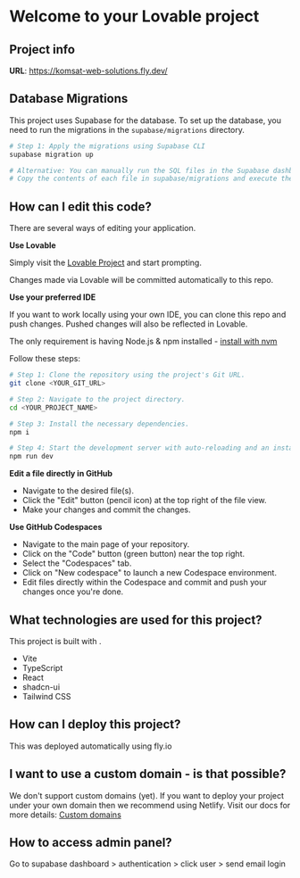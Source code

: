 
# Welcome to your Lovable project

## Project info

**URL**: https://komsat-web-solutions.fly.dev/

## Database Migrations

This project uses Supabase for the database. To set up the database, you need to run the migrations in the `supabase/migrations` directory.

```sh
# Step 1: Apply the migrations using Supabase CLI
supabase migration up

# Alternative: You can manually run the SQL files in the Supabase dashboard SQL editor
# Copy the contents of each file in supabase/migrations and execute them in order
```

## How can I edit this code?

There are several ways of editing your application.

**Use Lovable**

Simply visit the [Lovable Project](https://lovable.dev/projects/2355563a-a07c-41cb-b7e5-c3689c6b67e2) and start prompting.

Changes made via Lovable will be committed automatically to this repo.

**Use your preferred IDE**

If you want to work locally using your own IDE, you can clone this repo and push changes. Pushed changes will also be reflected in Lovable.

The only requirement is having Node.js & npm installed - [install with nvm](https://github.com/nvm-sh/nvm#installing-and-updating)

Follow these steps:

```sh
# Step 1: Clone the repository using the project's Git URL.
git clone <YOUR_GIT_URL>

# Step 2: Navigate to the project directory.
cd <YOUR_PROJECT_NAME>

# Step 3: Install the necessary dependencies.
npm i

# Step 4: Start the development server with auto-reloading and an instant preview.
npm run dev
```

**Edit a file directly in GitHub**

- Navigate to the desired file(s).
- Click the "Edit" button (pencil icon) at the top right of the file view.
- Make your changes and commit the changes.

**Use GitHub Codespaces**

- Navigate to the main page of your repository.
- Click on the "Code" button (green button) near the top right.
- Select the "Codespaces" tab.
- Click on "New codespace" to launch a new Codespace environment.
- Edit files directly within the Codespace and commit and push your changes once you're done.

## What technologies are used for this project?

This project is built with .

- Vite
- TypeScript
- React
- shadcn-ui
- Tailwind CSS

## How can I deploy this project?

This was deployed automatically using fly.io

## I want to use a custom domain - is that possible?

We don't support custom domains (yet). If you want to deploy your project under your own domain then we recommend using Netlify. Visit our docs for more details: [Custom domains](https://docs.lovable.dev/tips-tricks/custom-domain/)


## How to access admin panel?

Go to supabase dashboard > authentication > click user > send email login